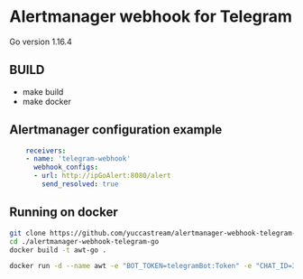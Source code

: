 # Alertmanager webhook for Telegram

Go version 1.16.4

## BUILD

* make build
* make docker

## Alertmanager configuration example

```yaml
	receivers:
	- name: 'telegram-webhook'
	  webhook_configs:
	  - url: http://ipGoAlert:8080/alert
	    send_resolved: true
```

## Running on docker

```bash
git clone https://github.com/yuccastream/alertmanager-webhook-telegram-go.git
cd ./alertmanager-webhook-telegram-go
docker build -t awt-go .

docker run -d --name awt -e "BOT_TOKEN=telegramBot:Token" -e "CHAT_ID=32" -p 8080:8080 yuccastream/awt-go:latest
```

